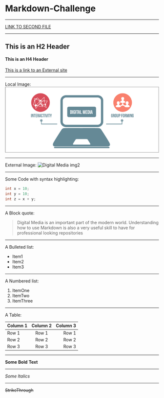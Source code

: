 # Markdown-Challenge
***
[LINK TO SECOND FILE](SecondFile.md)
***
## This is an H2 Header
#### This is an H4 Header

[This is a link to an External site](https://atlantisrisingmagazine.com/article/solar-catastrophe/ "Solar Catastrophes'")
***
Local Image: 
![Digital Media img][logo]

[logo]: https://github.com/AbdulEldarrat/Markdown-Challenge/blob/master/Images/digital-media-blog_0.png "Digital Media"

***
External Image:
![Digital Media img2](https://www.livemint.com/rf/Image-621x414/LiveMint/Period2/2018/02/01/Photos/Processed/ads-kviB--621x414@LiveMint.jpg "External Image")


***
Some Code with syntax highlighting:

```C
int x = 10;
int y = 10;
int z = x + y;
```
***
A Block quote:

> Digital Media is an important part of the modern world. Understanding how to use Markdown is also a very useful skill to have for professional looking repositories
***
A Bulleted list:
* Item1
* Item2
* Item3
***
A Numbered list:
1. ItemOne
2. ItemTwo
3. ItemThree
***
A Table:

| Column 1      | Column 2      | Column 3  |
| ------------- |:-------------:| ---------:|
| Row 1         | Row 1         | Row 1     |
| Row 2         | Row 2         | Row 2     |
| Row 3         | Row 3         | Row 3     |

***
**Some** **Bold** **Text**
***
*Some* *Italics*
***
~~StrikeThrough~~


